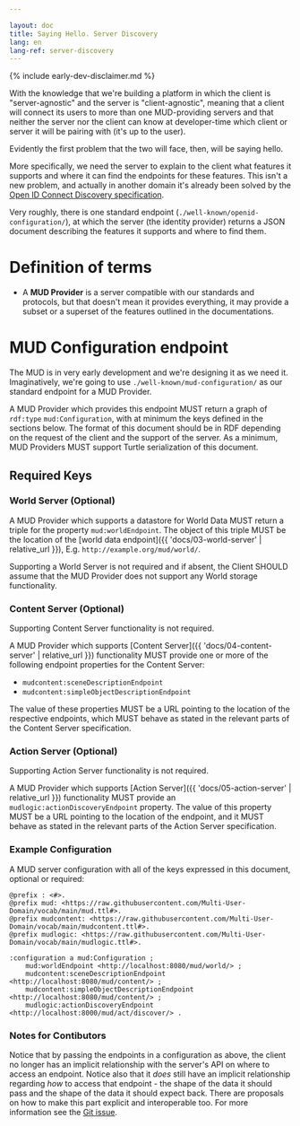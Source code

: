 ```yaml
---

layout: doc
title: Saying Hello. Server Discovery
lang: en
lang-ref: server-discovery
---
```


{% include early-dev-disclaimer.md %}

With the knowledge that we're building a platform in which the client is "server-agnostic" and the server is "client-agnostic", meaning that a client will connect its users to more than one MUD-providing servers and that neither the server nor the client can know at developer-time which client or server it will be pairing with (it's up to the user).

Evidently the first problem that the two will face, then, will be saying hello.

More specifically, we need the server to explain to the client what features it supports and where it can find the endpoints for these features. This isn't a new problem, and actually in another domain it's already been solved by the [Open ID Connect Discovery specification](https://openid.net/specs/openid-connect-discovery-1_0.html).

Very roughly, there is one standard endpoint (`./well-known/openid-configuration/`), at which the server (the identity provider) returns a JSON document describing the features it supports and where to find them.

# Definition of terms

* A **MUD Provider** is a server compatible with our standards and protocols, but that doesn't mean it provides everything, it may provide a subset or a superset of the features outlined in the documentations.

# MUD Configuration endpoint

The MUD is in very early development and we're designing it as we need it. Imaginatively, we're going to use `./well-known/mud-configuration/` as our standard endpoint for a MUD Provider.

A MUD Provider which provides this endpoint MUST return a graph of `rdf:type` `mud:Configuration`, with at minimum the keys defined in the sections below. The format of this document should be in RDF depending on the request of the client and the support of the server. As a minimum, MUD Providers MUST support Turtle serialization of this document.

## Required Keys

### World Server (Optional)

A MUD Provider which supports a datastore for World Data MUST return a triple for the property `mud:worldEndpoint`. The object of this triple MUST be the location of the [world data endpoint]({{ 'docs/03-world-server' | relative_url }}), E.g. `http://example.org/mud/world/`.

Supporting a World Server is not required and if absent, the Client SHOULD assume that the MUD Provider does not support any World storage functionality.

### Content Server (Optional)

Supporting Content Server functionality is not required.

A MUD Provider which supports [Content Server]({{ 'docs/04-content-server' | relative_url }}) functionality MUST provide one or more of the following endpoint properties for the Content Server:
* `mudcontent:sceneDescriptionEndpoint`
* `mudcontent:simpleObjectDescriptionEndpoint`

The value of these properties MUST be a URL pointing to the location of the respective endpoints, which MUST behave as stated in the relevant parts of the Content Server specification.

### Action Server (Optional)

Supporting Action Server functionality is not required.

A MUD Provider which supports [Action Server]({{ 'docs/05-action-server' | relative_url }}) functionality MUST provide an `mudlogic:actionDiscoveryEndpoint` property. The value of this property MUST be a URL pointing to the location of the endpoint, and it MUST behave as stated in the relevant parts of the Action Server specification.

### Example Configuration

A MUD server configuration with all of the keys expressed in this document, optional or required:

```turtle
@prefix : <#>.
@prefix mud: <https://raw.githubusercontent.com/Multi-User-Domain/vocab/main/mud.ttl#>.
@prefix mudcontent: <https://raw.githubusercontent.com/Multi-User-Domain/vocab/main/mudcontent.ttl#>.
@prefix mudlogic: <https://raw.githubusercontent.com/Multi-User-Domain/vocab/main/mudlogic.ttl#>.

:configuration a mud:Configuration ;
    mud:worldEndpoint <http://localhost:8080/mud/world/> ;
    mudcontent:sceneDescriptionEndpoint <http://localhost:8080/mud/content/> ;
    mudcontent:simpleObjectDescriptionEndpoint <http://localhost:8080/mud/content/> ;
    mudlogic:actionDiscoveryEndpoint <http://localhost:8000/mud/act/discover/> .
```

### Notes for Contibutors

Notice that by passing the endpoints in a configuration as above, the client no longer has an implicit relationship with the server's API on where to access an endpoint. Notice also that it _does_ still have an implicit relationship regarding _how_ to access that endpoint - the shape of the data it should pass and the shape of the data it should expect back. There are proposals on how to make this part explicit and interoperable too. For more information see the [Git issue](https://github.com/Multi-User-Domain/mud-jena/issues/16).

